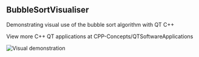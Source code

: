 ## BubbleSortVisualiser

Demonstrating visual use of the bubble sort algorithm with QT C++


View more C++ QT applications at CPP-Concepts/QTSoftwareApplications 


![Visual demonstration](https://i.gyazo.com/7e3c5c953ce8c660d0340b4878def25b.gif)

